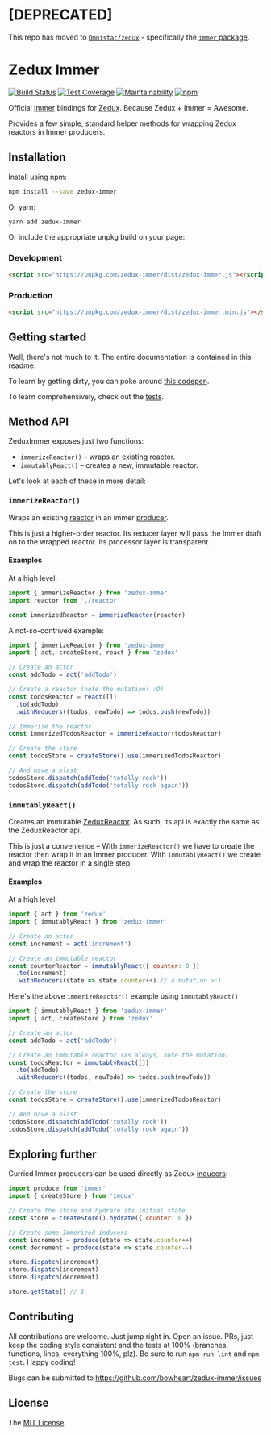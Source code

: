 # [DEPRECATED]

This repo has moved to [`Omnistac/zedux`](https://github.com/omnistac/zedux) - specifically the [`immer` package](https://github.com/omnistac/zedux/tree/master/packages/immer).

# Zedux Immer

[![Build Status](https://travis-ci.org/bowheart/zedux-immer.svg?branch=master)](https://travis-ci.org/bowheart/zedux-immer)
[![Test Coverage](https://api.codeclimate.com/v1/badges/0459ebf8444c36752eac/test_coverage)](https://codeclimate.com/github/bowheart/zedux-immer/test_coverage)
[![Maintainability](https://api.codeclimate.com/v1/badges/0459ebf8444c36752eac/maintainability)](https://codeclimate.com/github/bowheart/zedux-immer/maintainability)
[![npm](https://img.shields.io/npm/v/zedux-immer.svg)](https://www.npmjs.com/package/zedux-immer)

Official [Immer](https://github.com/mweststrate/immer) bindings for [Zedux](https://github.com/bowheart/zedux). Because Zedux + Immer = Awesome.

Provides a few simple, standard helper methods for wrapping Zedux reactors in Immer producers.

## Installation

Install using npm:

```bash
npm install --save zedux-immer
```

Or yarn:

```bash
yarn add zedux-immer
```

Or include the appropriate unpkg build on your page:

### Development

```html
<script src="https://unpkg.com/zedux-immer/dist/zedux-immer.js"></script>
```

### Production

```html
<script src="https://unpkg.com/zedux-immer/dist/zedux-immer.min.js"></script>
```

## Getting started

Well, there's not much to it. The entire documentation is contained in this readme.

To learn by getting dirty, you can poke around [this codepen](https://codepen.io/bowheart/pen/Gydyor?editors=0010).

To learn comprehensively, check out the [tests](https://github.com/bowheart/zedux-immer/tree/master/test).

## Method API

ZeduxImmer exposes just two functions:

- `immerizeReactor()` &ndash; wraps an existing reactor.
- `immutablyReact()` &ndash; creates a new, immutable reactor.

Let's look at each of these in more detail:

### `immerizeReactor()`

Wraps an existing [reactor](https://bowheart.github.io/zedux/docs/types/Reactor) in an immer [producer](https://github.com/mweststrate/immer#currying).

This is just a higher-order reactor. Its reducer layer will pass the Immer draft on to the wrapped reactor. Its processor layer is transparent.

#### Examples

At a high level:

```javascript
import { immerizeReactor } from 'zedux-immer'
import reactor from './reactor'

const immerizedReactor = immerizeReactor(reactor)
```

A not-so-contrived example:

```javascript
import { immerizeReactor } from 'zedux-immer'
import { act, createStore, react } from 'zedux'

// Create an actor
const addTodo = act('addTodo')

// Create a reactor (note the mutation! :O)
const todosReactor = react([])
  .to(addTodo)
  .withReducers((todos, newTodo) => todos.push(newTodo))

// Immerize the reactor
const immerizedTodosReactor = immerizeReactor(todosReactor)

// Create the store
const todosStore = createStore().use(immerizedTodosReactor)

// And have a blast
todosStore.dispatch(addTodo('totally rock'))
todosStore.dispatch(addTodo('totally rock again'))
```

### `immutablyReact()`

Creates an immutable [ZeduxReactor](https://bowheart.github.io/zedux/docs/api/ZeduxReactor.html). As such, its api is exactly the same as the ZeduxReactor api.

This is just a convenience &ndash; With `immerizeReactor()` we have to create the reactor then wrap it in an Immer producer. With `immutablyReact()` we create and wrap the reactor in a single step.

#### Examples

At a high level:

```javascript
import { act } from 'zedux'
import { immutablyReact } from 'zedux-immer'

// Create an actor
const increment = act('increment')

// Create an immutable reactor
const counterReactor = immutablyReact({ counter: 0 })
  .to(increment)
  .withReducers(state => state.counter++) // a mutation >:)
```

Here's the above `immerizeReactor()` example using `immutablyReact()`

```javascript
import { immutablyReact } from 'zedux-immer'
import { act, createStore } from 'zedux'

// Create an actor
const addTodo = act('addTodo')

// Create an immutable reactor (as always, note the mutation)
const todosReactor = immutablyReact([])
  .to(addTodo)
  .withReducers((todos, newTodo) => todos.push(newTodo))

// Create the store
const todosStore = createStore().use(immerizedTodosReactor)

// And have a blast
todosStore.dispatch(addTodo('totally rock'))
todosStore.dispatch(addTodo('totally rock again'))
```

## Exploring further

Curried Immer producers can be used directly as Zedux [inducers](https://bowheart.github.io/zedux/docs/types/Inducer):

```javascript
import produce from 'immer'
import { createStore } from 'zedux'

// Create the store and hydrate its initial state
const store = createStore().hydrate({ counter: 0 })

// Create some Immerized inducers
const increment = produce(state => state.counter++)
const decrement = produce(state => state.counter--)

store.dispatch(increment)
store.dispatch(increment)
store.dispatch(decrement)

store.getState() // 1
```

## Contributing

All contributions are welcome. Just jump right in. Open an issue. PRs, just keep the coding style consistent and the tests at 100% (branches, functions, lines, everything 100%, plz). Be sure to run `npm run lint` and `npm test`. Happy coding!

Bugs can be submitted to https://github.com/bowheart/zedux-immer/issues

## License

The [MIT License](https://github.com/bowheart/zedux-immer/blob/master/LICENSE.md).
